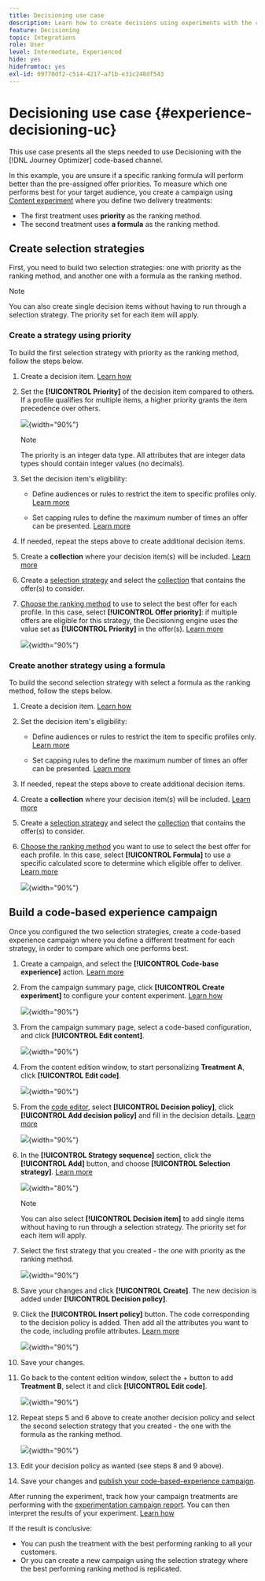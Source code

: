 ```yaml
---
title: Decisioning use case
description: Learn how to create decisions using experiments with the code-based channel
feature: Decisioning
topic: Integrations
role: User
level: Intermediate, Experienced
hide: yes
hidefromtoc: yes
exl-id: 09770df2-c514-4217-a71b-e31c248df543
---
```

# Decisioning use case {#experience-decisioning-uc}

This use case presents all the steps needed to use Decisioning with the [!DNL Journey Optimizer] code-based channel.

In this example, you are unsure if a specific ranking formula will perform better than the pre-assigned offer priorities. To measure which one performs best for your target audience, you create a campaign using [Content experiment](../content-management/content-experiment.md) where you define two delivery treatments:

* The first treatment uses **priority** as the ranking method.
* The second treatment uses **a formula** as the ranking method.

## Create selection strategies

First, you need to build two selection strategies: one with priority as the ranking method, and another one with a formula as the ranking method.

>[!NOTE]
>
>You can also create single decision items without having to run through a selection strategy. The priority set for each item will apply.

### Create a strategy using priority

To build the first selection strategy with priority as the ranking method, follow the steps below.

1. Create a decision item. [Learn how](items.md)

1. Set the **[!UICONTROL Priority]** of the decision item compared to others. If a profile qualifies for multiple items, a higher priority grants the item precedence over others.

    ![](assets/exd-uc-item-priority.png){width="90%"}

    >[!NOTE]
    >
    >The priority is an integer data type. All attributes that are integer data types should contain integer values (no decimals).

1. Set the decision item's eligibility:

    * Define audiences or rules to restrict the item to specific profiles only. [Learn more](items.md#eligibility)

    * Set capping rules to define the maximum number of times an offer can be presented. [Learn more](items.md#capping)

1. If needed, repeat the steps above to create additional decision items.

1. Create a **collection** where your decision item(s) will be included. [Learn more](collections.md)

1. Create a [selection strategy](selection-strategies.md#create-selection-strategy) and select the [collection](collections.md) that contains the offer(s) to consider.

1. [Choose the ranking method](#select-ranking-method) to use to select the best offer for each profile. In this case, select **[!UICONTROL Offer priority]**: if multiple offers are eligible for this strategy, the Decisioning engine uses the value set as **[!UICONTROL Priority]** in the offer(s). [Learn more](selection-strategies.md#offer-priority)

    ![](assets/exd-uc-strategy-priority.png){width="90%"}

### Create another strategy using a formula

To build the second selection strategy with select a formula as the ranking method, follow the steps below.

1. Create a decision item. [Learn how](items.md)

    <!--Do you need to set the same **[!UICONTROL Priority]** as for the first decision item, or it won't be considered at all?-->

1. Set the decision item's eligibility:

    * Define audiences or rules to restrict the item to specific profiles only. [Learn more](items.md#eligibility)

    * Set capping rules to define the maximum number of times an offer can be presented. [Learn more](items.md#capping)

1. If needed, repeat the steps above to create additional decision items.

1. Create a **collection** where your decision item(s) will be included. [Learn more](collections.md)

1. Create a [selection strategy](selection-strategies.md#create-selection-strategy) and select the [collection](collections.md) that contains the offer(s) to consider.

1. [Choose the ranking method](#select-ranking-method) you want to use to select the best offer for each profile. In this case, select **[!UICONTROL Formula]** to use a specific calculated score to determine which eligible offer to deliver. [Learn more](selection-strategies.md#ranking-formula)

    ![](assets/exd-uc-strategy-formula.png){width="90%"}

## Build a code-based experience campaign

<!--To present the best dynamic offer and experience to your visitors on your website or mobile app, add a decision policy to a code-based campaign.

Define two delivery treatments each containing a different decision policy.-->

Once you configured the two selection strategies, create a code-based experience campaign where you define a different treatment for each strategy, in order to compare which one performs best.

1. Create a campaign, and select the **[!UICONTROL Code-base experience]** action. [Learn more](../code-based/create-code-based.md)

1. From the campaign summary page, click **[!UICONTROL Create experiment]** to configure your content experiment. [Learn how](../content-management/content-experiment.md)

    ![](assets/exd-uc-create-experiment.png){width="90%"}

1. From the campaign summary page, select a code-based configuration, and click **[!UICONTROL Edit content]**.

    ![](assets/exd-uc-edit-cbe-content.png){width="90%"}

1. From the content edition window, to start personalizing **Treatment A**, click **[!UICONTROL Edit code]**.

    ![](assets/exd-uc-experiment-treatment-a.png){width="90%"}

1. From the [code editor](../code-based/create-code-based.md#edit-code), select **[!UICONTROL Decision policy]**, click **[!UICONTROL Add decision policy]** and fill in the decision details. [Learn more](create-decision.md#add)

   ![](assets/decision-code-based-create.png){width="90%"}

1. In the **[!UICONTROL Strategy sequence]** section, click the **[!UICONTROL Add]** button, and choose **[!UICONTROL Selection strategy]**. [Learn more](create-decision.md#select)

    ![](assets/decision-code-based-strategy-sequence.png){width="80%"}

    >[!NOTE]
    >
    >You can also select **[!UICONTROL Decision item]** to add single items without having to run through a selection strategy. The priority set for each item will apply.

1. Select the first strategy that you created - the one with priority as the ranking method.

    ![](assets/exd-uc-experiment-strategy-priority.png){width="90%"}

1. Save your changes and click **[!UICONTROL Create]**. The new decision is added under **[!UICONTROL Decision policy]**.

1. Click the **[!UICONTROL Insert policy]** button. The code corresponding to the decision policy is added. Then add all the attributes you want to the code, including profile attributes. [Learn more](create-decision.md#use-decision-policy)

    ![](assets/exd-uc-experiment-insert-policy.png){width="90%"}

1. Save your changes.

1. Go back to the content edition window, select the + button to add **Treatment B**, select it and click **[!UICONTROL Edit code]**.

    ![](assets/exd-uc-experiment-treatment-b.png){width="90%"}

1. Repeat steps 5 and 6 above to create another decision policy and select the second selection strategy that you created - the one with the formula as the ranking method. <!--Do you need to create exactly the same content to compare only the ranking method?-->

    ![](assets/exd-uc-experiment-strategy-formula.png){width="90%"}

1. Edit your decision policy as wanted (see steps 8 and 9 above).

1. Save your changes and [publish your code-based-experience campaign](../code-based/publish-code-based.md).

After running the experiment, track how your campaign treatments are performing with the [experimentation campaign report](../reports/campaign-global-report-cja-experimentation.md).<!-- and [report on decisioning](cja-reporting.md).--> You can then interpret the results of your experiment. [Learn how](../content-management/get-started-experiment.md#interpret-results)

If the result is conclusive:

* You can push the treatment with the best performing ranking to all your customers.
* Or you can create a new campaign using the selection strategy where the best performing ranking method is replicated.